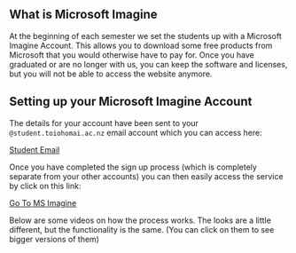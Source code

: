 ## What is Microsoft Imagine

At the beginning of each semester we set the students up with a Microsoft Imagine Account. This allows you to download some free products from Microsoft that you would otherwise have to pay for. Once you have graduated or are no longer with us, you can keep the software and licenses, but you will not be able to access the website anymore.

## Setting up your Microsoft Imagine Account

The details for your account have been sent to your `@student.toiohomai.ac.nz` email account which you can access here:

[Student Email](https://outlook.office365.com/owa/?realm=student.toiohomai.ac.nz)

Once you have completed the sign up process (which is completely separate from your other accounts) you can then easily access the service by click on this link:

[Go To MS Imagine](https://e5.onthehub.com/WebStore/Security/Signin.aspx?ws=51c04b0b-9e50-e311-93f7-b8ca3a5db7a1)

Below are some videos on how the process works. The looks are a little different, but the functionality is the same. (You can click on them to see bigger versions of them)
